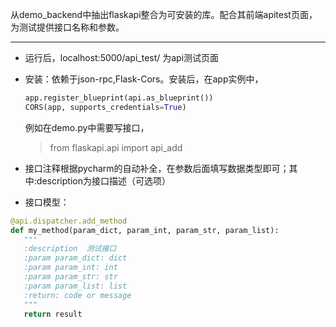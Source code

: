 从demo_backend中抽出flaskapi整合为可安装的库。配合其前端apitest页面，为测试提供接口名称和参数。

 - - -
 - 运行后，localhost:5000/api_test/ 为api测试页面


 - 安装：依赖于json-rpc,Flask-Cors。安装后，在app实例中，
   ```python
   app.register_blueprint(api.as_blueprint())
   CORS(app, supports_credentials=True)

   ```
   例如在demo.py中需要写接口，
   > from flaskapi.api import api_add


 - 接口注释根据pycharm的自动补全，在参数后面填写数据类型即可；其中:description为接口描述（可选项）

 - 接口模型：

 ```python
@api.dispatcher.add_method
def my_method(param_dict, param_int, param_str, param_list):
    """
    :description  测试接口
    :param param_dict: dict
    :param param_int: int
    :param param_str: str
    :param param_list: list
    :return: code or message
    """
    return result
 ```
